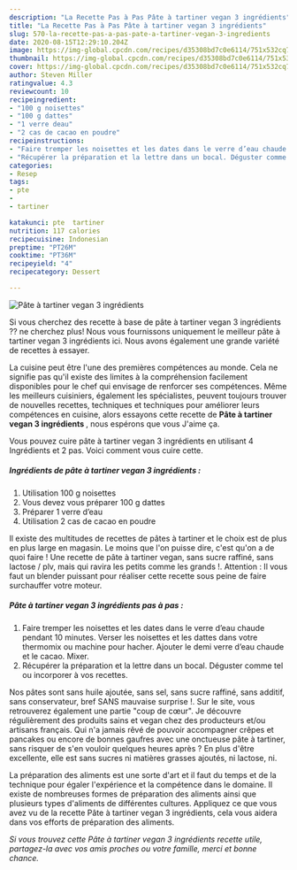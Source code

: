 ```yaml
---
description: "La Recette Pas à Pas Pâte à tartiner vegan 3 ingrédients"
title: "La Recette Pas à Pas Pâte à tartiner vegan 3 ingrédients"
slug: 570-la-recette-pas-a-pas-pate-a-tartiner-vegan-3-ingredients
date: 2020-08-15T12:29:10.204Z
image: https://img-global.cpcdn.com/recipes/d35308bd7c0e6114/751x532cq70/pate-a-tartiner-vegan-3-ingredients-photo-principale-de-la-recette.jpg
thumbnail: https://img-global.cpcdn.com/recipes/d35308bd7c0e6114/751x532cq70/pate-a-tartiner-vegan-3-ingredients-photo-principale-de-la-recette.jpg
cover: https://img-global.cpcdn.com/recipes/d35308bd7c0e6114/751x532cq70/pate-a-tartiner-vegan-3-ingredients-photo-principale-de-la-recette.jpg
author: Steven Miller
ratingvalue: 4.3
reviewcount: 10
recipeingredient:
- "100 g noisettes"
- "100 g dattes"
- "1 verre deau"
- "2 cas de cacao en poudre"
recipeinstructions:
- "Faire tremper les noisettes et les dates dans le verre d’eau chaude pendant 10 minutes. Verser les noisettes et les dattes dans votre thermomix ou machine pour hacher. Ajouter le demi verre d’eau chaude et le cacao. Mixer."
- "Récupérer la préparation et la lettre dans un bocal. Déguster comme tel ou incorporer à vos recettes."
categories:
- Resep
tags:
- pte
- 
- tartiner

katakunci: pte  tartiner 
nutrition: 117 calories
recipecuisine: Indonesian
preptime: "PT26M"
cooktime: "PT36M"
recipeyield: "4"
recipecategory: Dessert

---
```



![Pâte à tartiner vegan 3 ingrédients](https://img-global.cpcdn.com/recipes/d35308bd7c0e6114/751x532cq70/pate-a-tartiner-vegan-3-ingredients-photo-principale-de-la-recette.jpg)

Si vous cherchez des recette à base de pâte à tartiner vegan 3 ingrédients ?? ne cherchez plus! Nous vous fournissons uniquement le meilleur pâte à tartiner vegan 3 ingrédients ici. Nous avons également une grande variété de recettes à essayer.

La cuisine peut être l'une des premières compétences au monde. Cela ne signifie pas qu'il existe des limites à la compréhension facilement disponibles pour le chef qui envisage de renforcer ses compétences. Même les meilleurs cuisiniers, également les spécialistes, peuvent toujours trouver de nouvelles recettes, techniques et techniques pour améliorer leurs compétences en cuisine, alors essayons cette recette de <strong> Pâte à tartiner vegan 3 ingrédients </strong>, nous espérons que vous J'aime ça.

<!--inarticleads1-->

Vous pouvez cuire pâte à tartiner vegan 3 ingrédients en utilisant 4 Ingrédients et 2 pas. Voici comment vous cuire cette.

##### Ingrédients de pâte à tartiner vegan 3 ingrédients :

1. Utilisation 100 g noisettes
1. Vous devez vous préparer 100 g dattes
1. Préparer 1 verre d’eau
1. Utilisation 2 cas de cacao en poudre


Il existe des multitudes de recettes de pâtes à tartiner et le choix est de plus en plus large en magasin. Le moins que l&#39;on puisse dire, c&#39;est qu&#39;on a de quoi faire ! Une recette de pâte à tartiner vegan, sans sucre raffiné, sans lactose / plv, mais qui ravira les petits comme les grands !. Attention : Il vous faut un blender puissant pour réaliser cette recette sous peine de faire surchauffer votre moteur. 

<!--inarticleads2-->

##### Pâte à tartiner vegan 3 ingrédients pas à pas :

1. Faire tremper les noisettes et les dates dans le verre d’eau chaude pendant 10 minutes. Verser les noisettes et les dattes dans votre thermomix ou machine pour hacher. Ajouter le demi verre d’eau chaude et le cacao. Mixer.
1. Récupérer la préparation et la lettre dans un bocal. Déguster comme tel ou incorporer à vos recettes.


Nos pâtes sont sans huile ajoutée, sans sel, sans sucre raffiné, sans additif, sans conservateur, bref SANS mauvaise surprise !. Sur le site, vous retrouverez également une partie &#34;coup de cœur&#34;. Je découvre régulièrement des produits sains et vegan chez des producteurs et/ou artisans français. Qui n&#39;a jamais rêvé de pouvoir accompagner crêpes et pancakes ou encore de bonnes gaufres avec une onctueuse pâte à tartiner, sans risquer de s&#39;en vouloir quelques heures après ? En plus d&#39;être excellente, elle est sans sucres ni matières grasses ajoutés, ni lactose, ni. 

<!--inarticleads1-->

<p>
La préparation des aliments est une sorte d'art et il faut du temps et de la technique pour égaler l'expérience et la compétence dans le domaine. Il existe de nombreuses formes de préparation des aliments ainsi que plusieurs types d'aliments de différentes cultures. Appliquez ce que vous avez vu de la recette Pâte à tartiner vegan 3 ingrédients, cela vous aidera dans vos efforts de préparation des aliments.
</p>

<p>
<i>Si vous trouvez cette Pâte à tartiner vegan 3 ingrédients recette utile, partagez-la avec vos amis proches ou votre famille, merci et bonne chance.</i>
</p>
